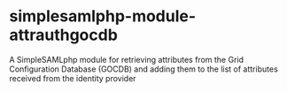 # simplesamlphp-module-attrauthgocdb
A SimpleSAMLphp module for retrieving attributes from the Grid Configuration Database (GOCDB) and adding them to the list of attributes received from the identity provider

